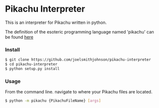 # Pikachu Interpreter

This is an interpreter for Pikachu written in python.

The definition of the esoteric programming language named 'pikachu' can be found [here](http://trove42.com/introducing-pikachu-programming-language/)

### Install

```bash
$ git clone https://github.com/joelsmithjohnson/pikachu-interpreter
$ cd pikachu-interpreter
$ python setup.py install
```

### Usage

From the command line. navigate to where your Pikachu files are located. 

```bash
$ python -m pikachu {PikachuFileName} [args]
```



 
